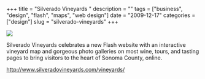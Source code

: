 +++
title = "Silverado Vineyards "
description = ""
tags = ["business", "design", "flash", "maps", "web design"]
date = "2009-12-17"
categories = ["design"]
slug = "silverado-vineyards"
+++


 

  <div id="screens-thumbs" class="clearfix">
    <div class="txt-center" id="design-submission"><a href="http://www.silveradovineyards.com/vineyards/"><img id='bluga-thumbnail-2231' class='bluga-thumbnail large' src='http://media.konigi.com/bluga/
wt4b2ab56593d19_large.jpg'/></a></div>  
  </div>   
<p>Silverado Vineyards celebrates a new Flash website with an interactive vineyard map and gorgeous photo galleries on most wine, tours, and tasting pages to bring visitors to the heart of Sonoma County, online.</p>

<p><a href="http://www.silveradovineyards.com/vineyards/">http://www.silveradovineyards.com/vineyards/</a></p>




